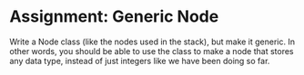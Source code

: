 # Assignment: Generic Node
Write a Node class (like the nodes used in the stack), but make it generic. In other words, you should be able to use the class to make a node that stores any data type, instead of just integers like we have been doing so far.
